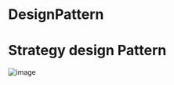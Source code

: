 # DesignPattern
# Strategy design Pattern
![image](https://github.com/NishaMalhotra/DesignPattern/assets/39948171/3729fdd0-48d7-4560-8d5c-0280766c341d)
